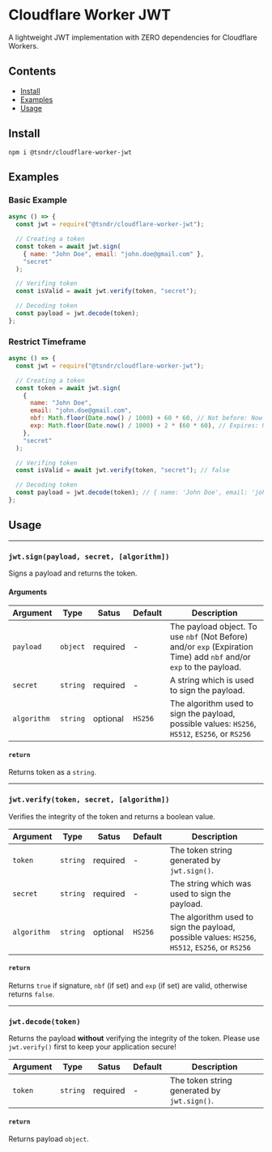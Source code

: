 # Cloudflare Worker JWT

A lightweight JWT implementation with ZERO dependencies for Cloudflare Workers.

## Contents

- [Install](#install)
- [Examples](#examples)
- [Usage](#usage)

## Install

```
npm i @tsndr/cloudflare-worker-jwt
```

## Examples

### Basic Example

```javascript
async () => {
  const jwt = require("@tsndr/cloudflare-worker-jwt");

  // Creating a token
  const token = await jwt.sign(
    { name: "John Doe", email: "john.doe@gmail.com" },
    "secret"
  );

  // Verifing token
  const isValid = await jwt.verify(token, "secret");

  // Decoding token
  const payload = jwt.decode(token);
};
```

### Restrict Timeframe

```javascript
async () => {
  const jwt = require("@tsndr/cloudflare-worker-jwt");

  // Creating a token
  const token = await jwt.sign(
    {
      name: "John Doe",
      email: "john.doe@gmail.com",
      nbf: Math.floor(Date.now() / 1000) + 60 * 60, // Not before: Now + 1h
      exp: Math.floor(Date.now() / 1000) + 2 * (60 * 60), // Expires: Now + 2h
    },
    "secret"
  );

  // Verifing token
  const isValid = await jwt.verify(token, "secret"); // false

  // Decoding token
  const payload = jwt.decode(token); // { name: 'John Doe', email: 'john.doe@gmail.com', ... }
};
```

## Usage

<hr>

### `jwt.sign(payload, secret, [algorithm])`

Signs a payload and returns the token.

#### Arguments

| Argument    | Type     | Satus    | Default | Description                                                                                                         |
| ----------- | -------- | -------- | ------- | ------------------------------------------------------------------------------------------------------------------- |
| `payload`   | `object` | required | -       | The payload object. To use `nbf` (Not Before) and/or `exp` (Expiration Time) add `nbf` and/or `exp` to the payload. |
| `secret`    | `string` | required | -       | A string which is used to sign the payload.                                                                         |
| `algorithm` | `string` | optional | `HS256` | The algorithm used to sign the payload, possible values: `HS256`, `HS512`, `ES256`, or `RS256`                      |

#### `return`

Returns token as a `string`.

<hr>

### `jwt.verify(token, secret, [algorithm])`

Verifies the integrity of the token and returns a boolean value.

| Argument    | Type     | Satus    | Default | Description                                                                                    |
| ----------- | -------- | -------- | ------- | ---------------------------------------------------------------------------------------------- |
| `token`     | `string` | required | -       | The token string generated by `jwt.sign()`.                                                    |
| `secret`    | `string` | required | -       | The string which was used to sign the payload.                                                 |
| `algorithm` | `string` | optional | `HS256` | The algorithm used to sign the payload, possible values: `HS256`, `HS512`, `ES256`, or `RS256` |

#### `return`

Returns `true` if signature, `nbf` (if set) and `exp` (if set) are valid, otherwise returns `false`.

<hr>

### `jwt.decode(token)`

Returns the payload **without** verifying the integrity of the token. Please use `jwt.verify()` first to keep your application secure!

| Argument | Type     | Satus    | Default | Description                                 |
| -------- | -------- | -------- | ------- | ------------------------------------------- |
| `token`  | `string` | required | -       | The token string generated by `jwt.sign()`. |

#### `return`

Returns payload `object`.
